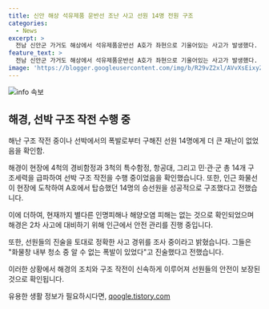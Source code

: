 ```yaml
---
title: 신안 해상 석유제품 운반선 조난 사고 선원 14명 전원 구조
categories:
  - News
excerpt: >
  전남 신안군 가거도 해상에서 석유제품운반선 A호가 좌현으로 기울어있는 사고가 발생했다. 목포해경이 구조 선박으로부터 선원들을 이송 중이며, 모두 무사했다. 사고 선박은 여수항 출발 중 중국으로 운항 중이었으며, 현재는 물살에 기울어져 있다. 선원 진술을 토대로 정확한 사고 경위를 조사 중이며, 인명피해나 해양오염은 확인되지 않았다. 해당 해역은 안전 관리 중이다. (150자)
feature_text: >
  전남 신안군 가거도 해상에서 석유제품운반선 A호가 좌현으로 기울어있는 사고가 발생했다. 목포해경이 구조 선박으로부터 선원들을 이송 중이며, 모두 무사했다. 사고 선박은 여수항 출발 중 중국으로 운항 중이었으며, 현재는 물살에 기울어져 있다. 선원 진술을 토대로 정확한 사고 경위를 조사 중이며, 인명피해나 해양오염은 확인되지 않았다. 해당 해역은 안전 관리 중이다. (150자)
image: 'https://blogger.googleusercontent.com/img/b/R29vZ2xl/AVvXsEixyZcFfHzMRdzZMjFBmAUKJYCLCGyLL1o632UiGVXcaFdKo_bkvkuCioo0uUKlGfBVcT3P84aROyZIXSBEx3Aw5nCQ3pTgDom1WDC4m8eifvWiAmWEEVb4x6G_l8C0QH225ldMjyaFvpxGEBGNO37VmDTDMHGhJPq73UglMfDca1-0aw/s1600/blogspot.png'
---
```


<p><img src="https://blogger.googleusercontent.com/img/b/R29vZ2xl/AVvXsEixyZcFfHzMRdzZMjFBmAUKJYCLCGyLL1o632UiGVXcaFdKo_bkvkuCioo0uUKlGfBVcT3P84aROyZIXSBEx3Aw5nCQ3pTgDom1WDC4m8eifvWiAmWEEVb4x6G_l8C0QH225ldMjyaFvpxGEBGNO37VmDTDMHGhJPq73UglMfDca1-0aw/s1600/blogspot.png" alt="info 속보" /></p>

<h2 data-ke-size="size26">해경, 선박 구조 작전 수행 중</h2>

<p>해난 구조 작전 중이나 선박에서의 폭발로부터 구해진 선원 14명에게 더 큰 재난이 없었음을 확인함.</p>

<p>해경이 현장에 4척의 경비함정과 3척의 특수함정, 항공대, 그리고 민·관·군 총 14개 구조세력을 급파하여 선박 구조 작전을 수행 중이었음을 확인했습니다. 또한, 인근 화물선이 현장에 도착하여 A호에서 탑승했던 14명의 승선원을 성공적으로 구조했다고 전했습니다.</p>

<p>이에 더하여, 현재까지 별다른 인명피해나 해양오염 피해는 없는 것으로 확인되었으며 해경은 2차 사고에 대비하기 위해 인근에서 안전 관리를 진행 중입니다.</p>

<p>또한, 선원들의 진술을 토대로 정확한 사고 경위를 조사 중이라고 밝혔습니다. 그들은 "화물창 내부 청소 중 알 수 없는 폭발이 있었다"고 진술했다고 전했습니다. </p>

<p>이러한 상황에서 해경의 조치와 구조 작전이 신속하게 이루어져 선원들의 안전이 보장된 것으로 확인됩니다.</p>
유용한 생활 정보가 필요하시다면, <a href="https://qoogle.tistory.com" rel="dofollow">qoogle.tistory.com</a>


